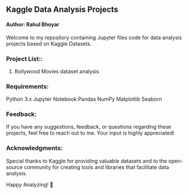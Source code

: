 ## Kaggle Data Analysis Projects

#### Author: Rahul Bhoyar

Welcome to my repository containing Jupyter files code for data analysis projects based on Kaggle Datasets.

### Project List::
1. Bollywood Movies dataset analysis

### Requirements:
Python 3.x
Jupyter Notebook
Pandas
NumPy
Matplotlib
Seaborn

### Feedback:
If you have any suggestions, feedback, or questions regarding these projects, feel free to reach out to me. Your input is highly appreciated!

### Acknowledgments:
Special thanks to Kaggle for providing valuable datasets and to the open-source community for creating tools and libraries that facilitate data analysis.

Happy Analyzing! 🚀
